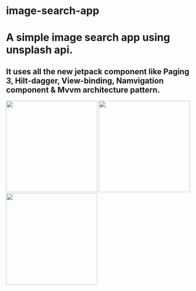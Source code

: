# image-search-app

# A simple image search app using unsplash api.

## It uses all the new jetpack component like Paging 3, Hilt-dagger, View-binding, Namvigation component & Mvvm architecture pattern.


 <img src="https://user-images.githubusercontent.com/39986507/114892898-cc663f00-9e2a-11eb-8938-c77710770e46.png" width="250">  <img src="https://user-images.githubusercontent.com/39986507/114892876-c83a2180-9e2a-11eb-8060-f02c297ebc58.png" width="250">   <img src="https://user-images.githubusercontent.com/39986507/114892871-c708f480-9e2a-11eb-8227-e566ff3206cf.png" width="250">
